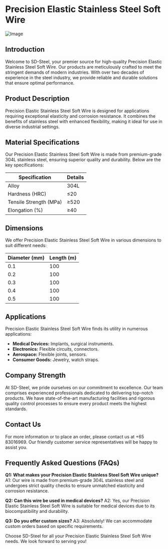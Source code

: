 # Precision Elastic Stainless Steel Soft Wire

![Image](https://github.com/user-attachments/assets/2567258e-e124-4816-932d-1809bd27ef0b)

## Introduction
Welcome to SD-Steel, your premier source for high-quality Precision Elastic Stainless Steel Soft Wire. Our products are meticulously crafted to meet the stringent demands of modern industries. With over two decades of experience in the steel industry, we provide reliable and durable solutions that ensure optimal performance.

## Product Description
Precision Elastic Stainless Steel Soft Wire is designed for applications requiring exceptional elasticity and corrosion resistance. It combines the benefits of stainless steel with enhanced flexibility, making it ideal for use in diverse industrial settings.

## Material Specifications
Our Precision Elastic Stainless Steel Soft Wire is made from premium-grade 304L stainless steel, ensuring superior quality and durability. Below are the key specifications:

| Specification | Details |
|---------------|---------|
| Alloy         | 304L    |
| Hardness (HRC)| ≤20     |
| Tensile Strength (MPa) | ≥520 |
| Elongation (%) | ≥40     |

## Dimensions
We offer Precision Elastic Stainless Steel Soft Wire in various dimensions to suit different needs:

| Diameter (mm) | Length (m) |
|---------------|------------|
| 0.1           | 100        |
| 0.2           | 100        |
| 0.3           | 100        |
| 0.4           | 100        |
| 0.5           | 100        |

## Applications
Precision Elastic Stainless Steel Soft Wire finds its utility in numerous applications:
- **Medical Devices:** Implants, surgical instruments.
- **Electronics:** Flexible circuits, connectors.
- **Aerospace:** Flexible joints, sensors.
- **Consumer Goods:** Jewelry, watch straps.

## Company Strength
At SD-Steel, we pride ourselves on our commitment to excellence. Our team comprises experienced professionals dedicated to delivering top-notch products. We have state-of-the-art manufacturing facilities and rigorous quality control processes to ensure every product meets the highest standards.

## Contact Us
For more information or to place an order, please contact us at +65 83016969. Our friendly customer service representatives will be happy to assist you.

## Frequently Asked Questions (FAQs)
**Q1: What makes your Precision Elastic Stainless Steel Soft Wire unique?**
A1: Our wire is made from premium-grade 304L stainless steel and undergoes strict quality checks to ensure unmatched elasticity and corrosion resistance.

**Q2: Can this wire be used in medical devices?**
A2: Yes, our Precision Elastic Stainless Steel Soft Wire is suitable for medical devices due to its biocompatibility and durability.

**Q3: Do you offer custom sizes?**
A3: Absolutely! We can accommodate custom orders based on specific requirements.

Choose SD-Steel for all your Precision Elastic Stainless Steel Soft Wire needs. We look forward to serving you!